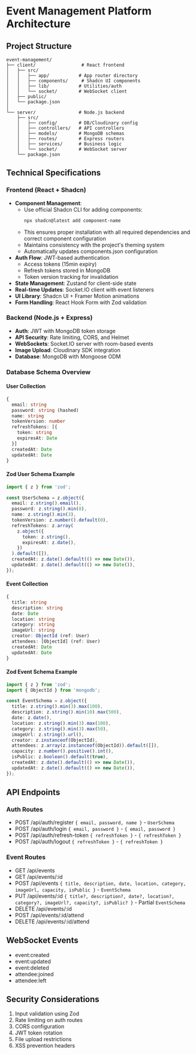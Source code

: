 # Event Management Platform Architecture

## Project Structure
```
event-management/
├── client/                 # React frontend
│   ├── src/
│   │   ├── app/           # App router directory
│   │   ├── components/     # Shadcn UI components
│   │   ├── lib/           # Utilities/auth
│   │   └── socket/        # WebSocket client
│   ├── public/
│   └── package.json
│
└── server/                # Node.js backend
    ├── src/
    │   ├── config/        # DB/Cloudinary config
    │   ├── controllers/   # API controllers
    │   ├── models/        # MongoDB schemas  
    │   ├── routes/        # Express routers
    │   ├── services/      # Business logic
    │   └── socket/        # WebSocket server
    └── package.json
```

## Technical Specifications

### Frontend (React + Shadcn)
- **Component Management**: 
  - Use official Shadcn CLI for adding components:
    ```bash
    npx shadcn@latest add component-name
    ```
  - This ensures proper installation with all required dependencies and correct component configuration
  - Maintains consistency with the project's theming system
  - Automatically updates components.json configuration
- **Auth Flow**: JWT-based authentication
  - Access tokens (15min expiry)
  - Refresh tokens stored in MongoDB
  - Token version tracking for invalidation
- **State Management**: Zustand for client-side state
- **Real-time Updates**: Socket.IO client with event listeners
- **UI Library**: Shadcn UI + Framer Motion animations
- **Form Handling**: React Hook Form with Zod validation

### Backend (Node.js + Express)
- **Auth**: JWT with MongoDB token storage
- **API Security**: Rate limiting, CORS, and Helmet
- **WebSockets**: Socket.IO server with room-based events
- **Image Upload**: Cloudinary SDK integration
- **Database**: MongoDB with Mongoose ODM

### Database Schema Overview

#### User Collection
```typescript
{
  email: string
  password: string (hashed)
  name: string
  tokenVersion: number
  refreshTokens: [{
    token: string
    expiresAt: Date
  }]
  createdAt: Date
  updatedAt: Date
}
```

#### Zod User Schema Example
```typescript
import { z } from 'zod';

const UserSchema = z.object({
  email: z.string().email(),
  password: z.string().min(8),
  name: z.string().min(3),
  tokenVersion: z.number().default(0),
  refreshTokens: z.array(
    z.object({
      token: z.string(),
      expiresAt: z.date(),
    })
  ).default([]),
  createdAt: z.date().default(() => new Date()),
  updatedAt: z.date().default(() => new Date()),
});
```

#### Event Collection
```typescript
{
  title: string
  description: string
  date: Date
  location: string
  category: string
  imageUrl: string
  creator: ObjectId (ref: User)
  attendees: [ObjectId] (ref: User)
  createdAt: Date
  updatedAt: Date
}
```

#### Zod Event Schema Example

```typescript
import { z } from 'zod';
import { ObjectId } from 'mongodb';

const EventSchema = z.object({
  title: z.string().min(3).max(100),
  description: z.string().min(10).max(500),
  date: z.date(),
  location: z.string().min(3).max(100),
  category: z.string().min(3).max(50),
  imageUrl: z.string().url(),
  creator: z.instanceof(ObjectId),
  attendees: z.array(z.instanceof(ObjectId)).default([]),
  capacity: z.number().positive().int(),
  isPublic: z.boolean().default(true),
  createdAt: z.date().default(() => new Date()),
  updatedAt: z.date().default(() => new Date()),
});
```

## API Endpoints

### Auth Routes
- POST /api/auth/register  `{ email, password, name }` - `UserSchema`
- POST /api/auth/login `{ email, password }` - `{ email, password }`
- POST /api/auth/refresh-token `{ refreshToken }` - `{ refreshToken }`
- POST /api/auth/logout `{ refreshToken }` - `{ refreshToken }`

### Event Routes
- GET /api/events
- GET /api/events/:id
- POST /api/events  `{ title, description, date, location, category, imageUrl, capacity, isPublic }` - `EventSchema`
- PUT /api/events/:id `{ title?, description?, date?, location?, category?, imageUrl?, capacity?, isPublic? }` - Partial `EventSchema`
- DELETE /api/events/:id
- POST /api/events/:id/attend
- DELETE /api/events/:id/attend

## WebSocket Events
- event:created
- event:updated
- event:deleted
- attendee:joined
- attendee:left

## Security Considerations
1. Input validation using Zod
2. Rate limiting on auth routes
3. CORS configuration
4. JWT token rotation
5. File upload restrictions
6. XSS prevention headers